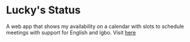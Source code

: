 # Lucky's Status

A web app that shows my availability on a calendar with slots to schedule meetings with support for English and Igbo.
Visit [here](https://status.luckyebere.com)